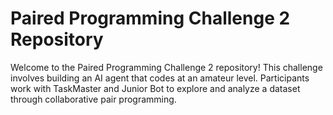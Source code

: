 # Paired Programming Challenge 2 Repository

Welcome to the Paired Programming Challenge 2 repository! This challenge involves building an AI agent that codes at an amateur level. Participants work with TaskMaster and Junior Bot to explore and analyze a dataset through collaborative pair programming.
